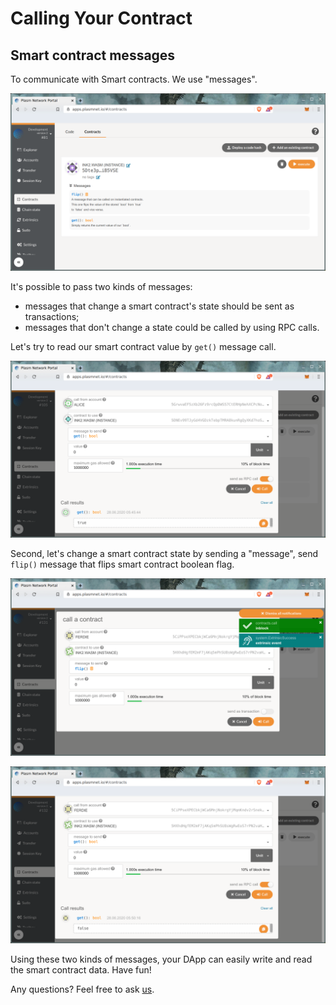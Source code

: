 # Calling Your Contract

## Smart contract messages

To communicate with Smart contracts. We use "messages".

![](../../.gitbook/assets/messages.png)

It's possible to pass two kinds of messages:

* messages that change a smart contract's state should be sent as transactions;
* messages that don't change a state could be called by using RPC calls.

Let's try to read our smart contract value by `get()` message call.

![This smart contract was deployed with enabled state flag.](../../.gitbook/assets/get_interaction.png)

Second, let's change a smart contract state by sending a "message", send `flip()` message that flips smart contract boolean flag.

![Flip call is a transaction.](../../.gitbook/assets/flip.png)

![New contract flag value reached.](../../.gitbook/assets/get_new.png)

Using these two kinds of messages, your DApp can easily write and read the smart contract data. Have fun!

Any questions? Feel free to ask [us](https://discord.gg/kH3Njpr).

